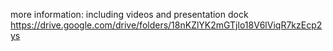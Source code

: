 more information:
including videos and presentation dock
https://drive.google.com/drive/folders/18nKZlYK2mGTjlo18V6lViqR7kzEcp2ys
